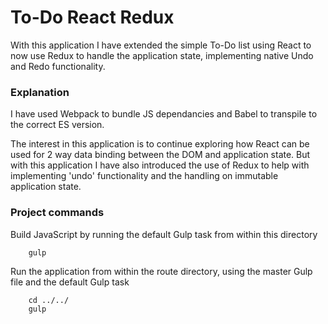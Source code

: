 # To-Do React Redux

With this application I have extended the simple To-Do list using React to now use Redux to handle the application state, implementing native Undo and Redo functionality.

### Explanation ###

I have used Webpack to bundle JS dependancies and Babel to transpile to the correct ES version.

The interest in this application is to continue exploring how React can be used for 2 way data binding between the DOM and application state. But with this application I have also introduced the use of Redux to help with implementing 'undo' functionality and the handling on immutable application state.

### Project commands ###

Build JavaScript by running the default Gulp task from within this directory
```
    gulp
```

Run the application from within the route directory, using the master Gulp file and the default Gulp task
```
    cd ../../
    gulp
```